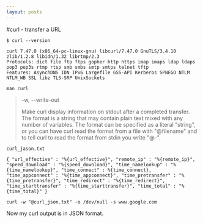 ```yaml
---
layout: posts
---
```


#curl - transfer a URL

`$ curl --version`

```
curl 7.47.0 (x86_64-pc-linux-gnu) libcurl/7.47.0 GnuTLS/3.4.10 zlib/1.2.8 libidn/1.32 librtmp/2.3
Protocols: dict file ftp ftps gopher http https imap imaps ldap ldaps pop3 pop3s rtmp rtsp smb smbs smtp smtps telnet tftp 
Features: AsynchDNS IDN IPv6 Largefile GSS-API Kerberos SPNEGO NTLM NTLM_WB SSL libz TLS-SRP UnixSockets
```

`man curl`

> -w, --write-out <format>
> 
> Make curl display information on stdout after a completed transfer. The format is a string that may contain plain text mixed with any number of variables. The format can be specified as a literal "string", or you can have curl read the format from a file with "@filename" and to tell curl to read the format from stdin you write "@-".

`curl_jason.txt`

```
{ "url_effective" : "%{url_effective}", "remote_ip" : "%{remote_ip}", "speed_download" : "%{speed_download}", "time_namelookup" : "%{time_namelookup}", "time_connect" : %{time_connect}, "time_appconnect" : "%{time_appconnect}", "time_pretransfer" : "%{time_pretransfer}", "time_redirect" : "%{time_redirect}", "time_starttransfer" : "%{time_starttransfer}", "time_total" : "%{time_total}" }
```

`curl -w "@curl_json.txt" -o /dev/null -s www.google.com`

Now my curl output is in JSON format.
